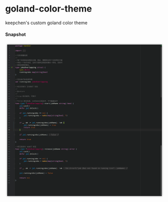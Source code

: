 # goland-color-theme
keepchen's custom goland color theme  

#### Snapshot  
<img src="./iShot2021-04-06 11.38.52.png" />
